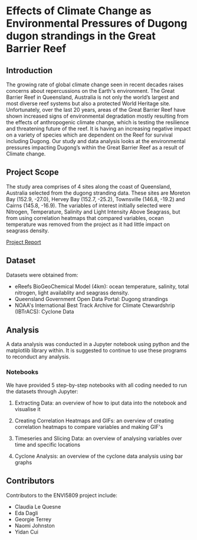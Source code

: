 # Effects of Climate Change as Environmental Pressures of Dugong dugon strandings in the Great Barrier Reef

## Introduction
The growing rate of global climate change seen in recent decades raises concerns about repercussions on the Earth's environment. The Great Barrier Reef in Queensland, Australia is not only the world’s largest and most diverse reef systems but also a protected World Heritage site. Unfortunately, over the last 20 years, areas of the Great Barrier Reef have shown increased signs of environmental degradation mostly resulting from the effects of anthropogenic climate change, which is testing the resilience and threatening future of the reef. It is having an increasing negative impact on a variety of species which are dependent on the Reef for survival including Dugong. Our study and data analysis looks at the environmental pressures impacting Dugong’s within the Great Barrier Reef as a result of Climate change.


## Project Scope
The study area comprises of 4 sites along the coast of Queensland, Australia selected from the dugong stranding data. These sites are Moreton Bay (152.9, -27.0), Hervey Bay (152.7, -25.2), Townsville (146.8, -19.2) and Cairns (145.8, -16.9).
The variables of interest initially selected were Nitrogen, Temperature, Salinity and Light Intensity Above Seagrass, but from using correlation heatmaps that compared variables, ocean temperature was removed from the project as it had little impact on seagrass density.

[Project Report](https://docs.google.com/document/d/1OzrLt2eJxMpW0C1MZP3s-UoSD7J28XWGu1OpyyPE0wA/edit?usp=sharing)

## Dataset 
Datasets were obtained from:
+ eReefs BioGeoChemical Model (4km): ocean temperature, salinity, total nitrogen, light availablity and seagrass density.
+ Queensland Government Open Data Portal: Dugong strandings
+ NOAA's International Best Track Archive for Climate Ctewardshrip (IBTrACS): Cyclone Data


## Analysis
A data analysis was conducted in a Jupyter notebook using python and the matplotlib library within. 
It is suggested to continue to use these programs to reconduct any analysis.

### Notebooks
We have provided 5 step-by-step notebooks with all coding needed to run the datasets through Jupyter:
1. Extracting Data: an overview of how to iput data into the notebook and visualise it

2. Creating Correlation Heatmaps and GIFs: an overview of creating correlation heatmaps to compare variables and making GIF's

3. Timeseries and Slicing Data: an overview of analysing variables over time and specific locations

4. Cyclone Analysis: an overview of the cyclone data analysis using bar graphs


## Contributors
Contributors to the ENVI5809 project include:

+ Claudia Le Quesne
+ Eda Dagli
+ Georgie Terrey
+ Naomi Johnston
+ Yidan Cui

